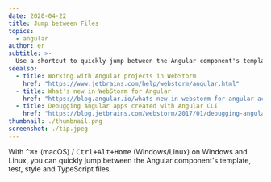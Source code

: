 ```yaml
---
date: 2020-04-22
title: Jump between Files
topics:
  - angular
author: er
subtitle: >-
  Use a shortcut to quickly jump between the Angular component's template, test, and other files.
seealso:
  - title: Working with Angular projects in WebStorm
    href: "https://www.jetbrains.com/help/webstorm/angular.html"
  - title: What's new in WebStorm for Angular
    href: "https://blog.angular.io/whats-new-in-webstorm-for-angular-acd804b84ec9"
  - title: Debugging Angular apps created with Angular CLI
    href: "https://blog.jetbrains.com/webstorm/2017/01/debugging-angular-apps/"
thumbnail: ./thumbnail.png
screenshot: ./tip.jpeg
---
```


With <kbd>^⌘↑</kbd> (macOS) / <kbd>Ctrl+Alt+Home</kbd> (Windows/Linux) on Windows and Linux, you can quickly jump between the Angular component's template, test, style and TypeScript files.

